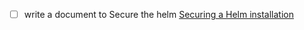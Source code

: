 - [ ] write a document to Secure the helm [Securing a Helm installation](https://helm.sh/docs/using_helm/#securing-your-helm-installation)
